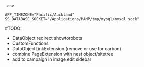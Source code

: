 ```
.env

APP_TIMEZONE="Pacific/Auckland"
SS_DATABASE_SOCKET="/Applications/MAMP/tmp/mysql/mysql.sock"

```
#TODO:
- DataObject redirect showtorobots
- CustomFunctions
- DataObjectLinkExtension (remove or use for carbon)
- combine PageExtension with nest object/sitetree
- add to campaign in image edit sidebar
